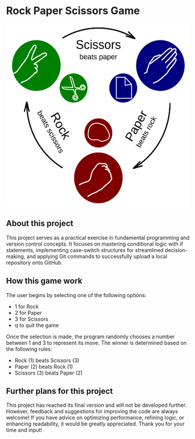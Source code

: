 # Rock Paper Scissors Game
<center><img src="Rock-paper-scissors.svg.png" width="500" height="500" alt="Rock Paper Scissors Gam"></center>

## About this project
This project serves as a practical exercise in fundamental programming and version control concepts. It focuses on mastering conditional logic with if statements, implementing case-switch structures for streamlined decision-making, and applying Git commands to successfully upload a local repository onto GitHub.

## How this game work
The user begins by selecting one of the following options:
- 1 for Rock
- 2 for Paper
- 3 for Scissors
- q to quit the game

Once the selection is made, the program randomly chooses a number between 1 and 3 to represent its move. The winner is determined based on the following rules:
- Rock (1) beats Scissors (3)
- Paper (2) beats Rock (1)
- Scissors (3) beats Paper (2)

## Further plans for this project
This project has reached its final version and will not be developed further. However, feedback and suggestions for improving the code are always welcome! If you have advice on optimizing performance, refining logic, or enhancing readability, it would be greatly appreciated.
Thank you for your time and input! 